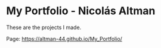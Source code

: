 # My Portfolio - Nicolás Altman
These are the projects I made.

Page: https://altman-44.github.io/My_Portfolio/
